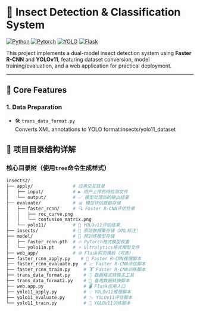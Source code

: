 # 🐞 Insect Detection & Classification System

[![Python](https://img.shields.io/badge/Python-3.8%2B-blue)](https://www.python.org/)
[![Pytorch](https://img.shields.io/badge/PyTorch-2.0+-red)](https://pytorch.org/)
[![YOLO](https://img.shields.io/badge/YOLOv11-ultralytics-green)](https://github.com/ultralytics/ultralytics)
[![Flask](https://img.shields.io/badge/Flask-API%20Ready-lightgrey)](https://flask.palletsprojects.com/)

This project implements a dual-model insect detection system using &zwnj;**Faster R-CNN**&zwnj; and &zwnj;**YOLOv11**&zwnj;, featuring dataset conversion, model training/evaluation, and a web application for practical deployment.

---

## 🚀 Core Features
### 1. &zwnj;**Data Preparation**&zwnj;
- 🛠️ `trans_data_format.py`  
  Converts XML annotations to YOLO format:insects/yolo11_dataset
## 📂 项目目录结构详解

### 核心目录树（使用`tree`命令生成样式）
```bash
insects2/
├── apply/               # 应用交互目录
│   ├── input/           # ▶️ 用户上传的待检测文件
│   └── output/          # ✅ 模型处理后的输出结果
├── evaluate/            # 📊 模型评估数据存储
│   ├── faster_rcnn/     # 🔍 Faster R-CNN评估结果
│   │   ├── roc_curve.png
│   │   └── confusion_matrix.png
│   └── yolo11/          # 🚀 YOLOv11评估结果
├── insects/             # 🐛 原始数据集存储（XML标注）
├── model/               # 🤖 预训练模型存储
│   ├── faster_rcnn.pth  # 🔥 PyTorch格式模型权重
│   └── yolo11n.pt       # ⚡ Ultralytics格式模型文件
├── web_app/             # 🌐 Flask网页模板（可选）
├── faster_rcnn_apply.py    # 🎯 Faster R-CNN推理脚本
├── faster_rcnn_evaluate.py  # 📈 Faster R-CNN评估脚本
├── faster_rcnn_train.py     # 🏋️ Faster R-CNN训练脚本
├── trans_data_format.py     # 🔄 数据格式转换主工具
├── trans_data_format2.py    # 🔧 备用数据转换脚本
├── web.app.py               # 🖥️ Flask应用入口
├── yolo11_apply.py          # 💡 YOLOv11推理脚本
├── yolo11_evaluate.py       # 📉 YOLOv11评估脚本
└── yolo11_train.py          # 🚂 YOLOv11训练脚本

